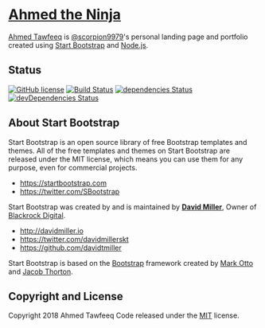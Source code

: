 # [Ahmed the Ninja](https://ahmedthe.ninja)

[Ahmed Tawfeeq](https://ahmedtawfeeq.me) is [@scorpion9979](https://github.com/scorpion9979/)'s personal landing page and portfolio created using [Start Bootstrap](http://startbootstrap.com/) and [Node.js](https://nodejs.org).

## Status

[![GitHub license](https://img.shields.io/badge/license-MIT-blue.svg)](https://raw.githubusercontent.com/scorpion9979/ahmed-tawfeeq/master/LICENSE)
[![Build Status](https://travis-ci.com/scorpion9979/ahmed-tawfeeq.svg?branch=master)](https://travis-ci.com/scorpion9979/ahmed-tawfeeq)
[![dependencies Status](https://david-dm.org/scorpion9979/ahmed-tawfeeq/status.svg)](https://david-dm.org/scorpion9979/ahmed-tawfeeq)
[![devDependencies Status](https://david-dm.org/scorpion9979/ahmed-tawfeeq/dev-status.svg)](https://david-dm.org/scorpion9979/ahmed-tawfeeq?type=dev)

## About Start Bootstrap

Start Bootstrap is an open source library of free Bootstrap templates and themes. All of the free templates and themes on Start Bootstrap are released under the MIT license, which means you can use them for any purpose, even for commercial projects.

* https://startbootstrap.com
* https://twitter.com/SBootstrap

Start Bootstrap was created by and is maintained by **[David Miller](http://davidmiller.io/)**, Owner of [Blackrock Digital](http://blackrockdigital.io/).

* http://davidmiller.io
* https://twitter.com/davidmillerskt
* https://github.com/davidtmiller

Start Bootstrap is based on the [Bootstrap](http://getbootstrap.com/) framework created by [Mark Otto](https://twitter.com/mdo) and [Jacob Thorton](https://twitter.com/fat).

## Copyright and License

Copyright 2018 Ahmed Tawfeeq Code released under the [MIT](https://github.com/scorpion9979/ahmed-tawfeeq/blob/master/LICENSE) license.
